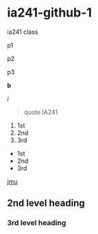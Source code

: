 # ia241-github-1
ia241 class

p1

p2

p3

**b**

*i*

> quote IA241

1. 1st
2. 2nd
3. 3rd


* 1st
* 2nd
* 3rd

[jmu](https://www.jmu.edu)

## 2nd level heading

### 3rd level heading
